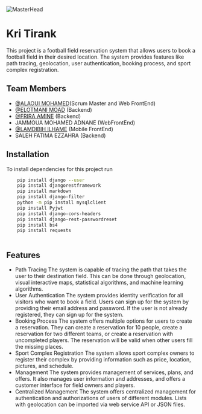 ![MasterHead](https://res.cloudinary.com/realmoro/image/upload/v1683230377/logo-name_o86ic6.png)
# Kri Tirank

This project is a football field reservation system that allows users to book a football field in their desired location. The system provides features like path tracing, geolocation, user authentication, booking process, and sport complex registration.


## Team Members

- [@ALAOUI MOHAMED](https://github.com/TheRealMoro)(Scrum Master and Web FrontEnd) 
- [@ELOTMANI MOAD](https://github.com/MEO666) (Backend) 
- [@FRIRA AMINE](https://github.com/f-amine) (Backend)
- JAMMOUA MOHAMED ADNANE (WebFrontEnd)
- [@LAMDIBIH ILHAME](https://github.com/ilhamelamdibih) (Mobile FrontEnd)
- SALEH FATIMA EZZAHRA (Backend)



## Installation

To install dependencies for this project run

```bash
    pip install django --user
    pip install djangorestframework
    pip install markdown
    pip install django-filter
    python -m pip install mysqlclient
    pip install Pyjwt
    pip install django-cors-headers
    pip install django-rest-passwordreset
    pip install bs4
    pip install requests
    
```


## Features

- Path Tracing
The system is capable of tracing the path that takes the user to their destination field. This can be done through geolocation, visual interactive maps, statistical algorithms, and machine learning algorithms.
- User Authentication
The system provides identity verification for all visitors who want to book a field. Users can sign up for the system by providing their email address and password. If the user is not already registered, they can sign up for the system.
- Booking Process
The system offers multiple options for users to create a reservation. They can create a reservation for 10 people, create a reservation for two different teams, or create a reservation with uncompleted players. The reservation will be valid when other users fill the missing places.
- Sport Complex Registration
The system allows sport complex owners to register their complex by providing information such as price, location, pictures, and schedule.
- Management
The system provides management of services, plans, and offers. It also manages user information and addresses, and offers a customer interface for field owners and players.
- Centralized Management
The system offers centralized management for authentication and authorizations of users of different modules. Lists with geolocation can be imported via web service API or JSON files.
